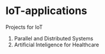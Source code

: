 # IoT-applications
Projects for IoT

1. Parallel and Distributed Systems
2. Artificial Inteligence for Healthcare
